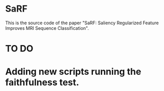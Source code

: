 # SaRF
This is the source code of the paper 
"SaRF: Saliency Regularized Feature Improves MRI Sequence Classification".

# TO DO
# Adding new scripts running the faithfulness test.
